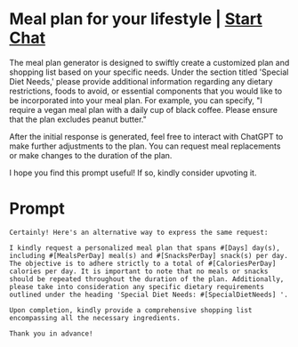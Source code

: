 

# Meal plan for your lifestyle | [Start Chat](https://gptcall.net/chat.html?data=%7B%22contact%22%3A%7B%22id%22%3A%228b445ed5-eddd-4364-a5b8-8b07219f3215%22%2C%22flow%22%3Atrue%7D%7D)
The meal plan generator is designed to swiftly create a customized plan and shopping list based on your specific needs. Under the section titled 'Special Diet Needs,' please provide additional information regarding any dietary restrictions, foods to avoid, or essential components that you would like to be incorporated into your meal plan. For example, you can specify, "I require a vegan meal plan with a daily cup of black coffee. Please ensure that the plan excludes peanut butter."



After the initial response is generated, feel free to interact with ChatGPT to make further adjustments to the plan. You can request meal replacements or make changes to the duration of the plan.



I hope you find this prompt useful! If so, kindly consider upvoting it.

# Prompt

```
Certainly! Here's an alternative way to express the same request:

I kindly request a personalized meal plan that spans #[Days] day(s), including #[MealsPerDay] meal(s) and #[SnacksPerDay] snack(s) per day. The objective is to adhere strictly to a total of #[CaloriesPerDay] calories per day. It is important to note that no meals or snacks should be repeated throughout the duration of the plan. Additionally, please take into consideration any specific dietary requirements outlined under the heading 'Special Diet Needs: #[SpecialDietNeeds] '.

Upon completion, kindly provide a comprehensive shopping list encompassing all the necessary ingredients.

Thank you in advance!
```





